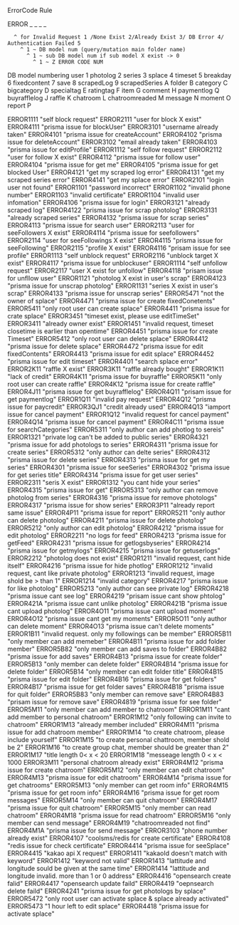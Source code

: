 
ErrorCode Rule

ERROR _ _ _ _

      ^ for Invalid Request 1 /None Exist 2/Already Exist 3/ DB Error 4/ Authentication Failed 5 
        ^ 1 ~ DB model num (query/mutation main folder name)
          ^ 1 ~ sub DB model num if sub model X exist -> 0
            ^ 1 ~ Z ERROR CODE NUM
  
  DB model numbering
  user 1
  photolog 2
  series 3
  splace 4
  timeset 5
  breakday 6
  fixedcontent 7
  save 8
  scrapedLog 9
  scrapedSeries A
  folder B
  category C
  bigcategory D
  specialtag E
  ratingtag F
  item G
  comment H
  paymentlog Q
  buyrafflelog J
  raffle K
  chatroom L
  chatroomreaded M
  message N
  moment O
  report P
  
  ERROR1111 "self block request"
  ERROR2111 "user for block X exist"
  ERROR4111 "prisma issue for blockUser"
  ERROR3101 "username already taken"
  ERROR4101 "prisma issue for createAccount"
  ERROR4102 "prisma issue for deleteAccount"
  ERROR3102 "email already taken"
  ERROR4103 "prisma issue for editProfile"
  ERROR1112 "self follow request"
  ERROR2112 "user for follow X exist"
  ERROR4112 "prisma issue for follow user"
  ERROR4104 "prisma issue for get me"
  ERROR4105 "prisma issue for get blocked User"
  ERROR4121 "get my scraped log error"
  ERROR4131 "get my scraped series error"
  ERROR4141 "get my splace error"
  ERROR2101 "login user not found"
  ERROR1101 "password incorrect"
  ERROR1102 "invalid phone number"
  ERROR1103 "invalid certificate"
  ERROR1104 "invalid user infomation"
  ERROR4106 "prisma issue for login"
  ERROR3121 "already scraped log"
  ERROR4122 "prisma issue for scrap photolog"
  ERROR3131 "already scraped series"
  ERROR4132 "prisma issue for scrap series"
  ERROR4113 "prisma issue for search user"
  ERROR2113 "user for seeFollowers X exist"
  ERROR4114 "prisma issue for seefollowers"
  ERROR2114 "user for seeFollowings X exist"
  ERROR4115 "prisma issue for seeFollowing"
  ERROR2115 "profile X exist"
  ERROR4116 "prisam issue for see profile"
  ERROR1113 "self unblock request"
  ERROR2116 "unblock target X exist"
  ERROR4117 "prisma issue for unblockuser"
  ERROR1114 "self unfollow request"
  ERROR2117 "user X exist for unfollow"
  ERROR4118 "prisam issue for unfllow user"
  ERROR1121 "photolog X exist in user's scrap"
  ERROR4123 "prisma issue for unscrap photolog"
  ERROR1131 "series X exist in user's scrap"
  ERROR4133 "prisma issue for unscrap series"
  ERROR5471 "not the owner of splace"
  ERROR4471 "prisma issue for create fixedConetents"
  ERROR5411 "only root user can create splace"
  ERROR4411 "prisma issue for crate splace"
  ERROR3451 "timeset exist, please use editTimeSet"
  ERROR3411 "already owner exist"
  ERROR1451 "invalid request, timeset closetime is earlier than opentime"
  ERROR4451 "prisma issue for create Timeset"
  ERROR5412 "only root user can delete splace"
  ERROR4412 "prisma issue for delete splace"
  ERROR4472 "prisma issue for edit fixedContents"
  ERROR4413 "prisma issue for edit splace"
  ERROR4452 "prisma issue for edit timeset"
  ERROR4401 "search splace error"
  ERROR2K11 "raffle X exist"
  ERROR3K11 "raffle already bought"
  ERROR1K11 "lack of credit"
  ERROR4K11 "prisma issue for buyraffle"
  ERROR5K11 "only root user can create raffle"
  ERROR4K12 "prisma issue for create raffle"
  ERROR4J11 "prisma issue for get buyrafflelog"
  ERROR4Q11 "prisam issue for get paymentlog"
  ERROR1Q11 "invalid pay request"
  ERROR4Q12 "prisma issue for paycredit"
  ERROR3QJ1 "credit already used"
  ERROR4Q13 "iamport issue for cancel payment"
  ERROR1Q12 "invalid request for cancel payment"
  ERROR4Q14 "prisma issue for cancel payment"
  ERROR4C11 "prisma issue for searchCategories"
  ERROR5311 "only author can add photlog to sereis"
  ERROR1321 "private log can't be added to public series"
  ERROR4321 "prisma issue for add photologs to series"
  ERROR4311 "prisma issue for create series"
  ERROR5312 "only author can delte series"
  ERROR4312 "prisma issue for delete series"
  ERROR4313 "prisma issue for get my series"
  ERROR4301 "prisma issue for seeSeries"
  ERROR4302 "prisma issue for get series title"
  ERROR4314 "prisma issue for get user series"
  ERROR2311 "seris X exist"
  ERROR1312 "you cant hide your series"
  ERROR4315 "prisma issue for get"
  ERROR5313 "only author can remove photolog from series"
  ERROR4316 "prisma issue for remove photologs"
  ERROR4317 "prisma issue for show series"
  ERROR3P11 "already report same issue"
  ERROR4P11 "prisma issue for report"
  ERROR5211 "only author can delete photolog"
  ERROR4211 "prisma issue for delete photolog"
  ERROR5212 "only author can edit photolog"
  ERROR4212 "prisma issue for edit photolog"
  ERROR2211 "no logs for feed"
  ERROR4213 "prisma issue for getFeed"
  ERROR4231 "prisma issue for getlogsbyseries"
  ERROR4214 "prisma issue for getmylogs"
  ERROR4215 "prisma issue for getuserlogs"
  ERROR2212 "photolog does not exist"
  ERROR1211 "invalid request, cant hide itself"
  ERROR4216 "prisma issue for hide photlog"
  ERROR1212 "invalid request, cant like private photolog"
  ERROR1213 "invalid request, image shold be > than 1"
  ERROR1214 "invalid category"
  ERROR4217 "prisma issue for like photolog"
  ERROR5213 "only author can see private log"
  ERROR4218 "prisma issue cant see log"
  ERROR4219 "prisam issue cant show phtolog"
  ERROR421A "prisma issue cant unlike photolog"
  ERROR421B "prisma issue cant upload photolog"
  ERROR4O11 "prisma issue cant upload moment"
  ERROR4O12 "prisma issue cant get my moments"
  ERROR5O11 "only author can delete moment"
  ERROR4O13 "prisma issue can't delete moments"
  ERROR1B11 "invalid request. only my followings can be member"
  ERROR5B11 "only member can add memeber"
  ERROR4B11 "prisma issue for add folder member"
  ERROR5B82 "only member can add saves to folder"
  ERROR4B82 "prisma issue for add saves"
  ERROR4B13 "prisma issue for create folder"
  ERROR5B13 "only member can delete folder"
  ERROR4B14 "prisma issue for delete folder"
  ERROR5B14 "only member can edit folder title"
  ERROR4B15 "prisma issue for edit folder"
  ERROR4B16 "prisma issue for get folders"
  ERROR4B17 "prisma issue for get folder saves"
  ERROR4B18 "prisma issue for quit folder"
  ERROR5B83 "only member can remove save"
  ERROR4B83 "prisam issue for remove save"
  ERROR4819 "prisma issue for see folder"
  ERROR5M11 "only member can add member to chatroom"
  ERROR1M11 "cant add member to personal chatroom"
  ERROR1M12 "only following can invite to chatroom"
  ERROR1M13 "already member included"
  ERROR4M11 "prisma issue for add chatroom member"
  ERROR1M14 "to create chatroom, please include yourself"
  ERROR1M15 "to create personal chattroom, member shold be 2"
  ERROR1M16 "to create group chat, member should be greater than 2"
  ERROR1M17 "title length 0< x < 20
  ERROR1M18 "messeage length 0 < x < 1000
  ERROR3M11 "personal chatroom already exist"
  ERROR4M12 "prisma issue for create chatroom"
  ERROR5M12 "only member can edit chatroom"
  ERROR4M13 "prisma issue for edit chatroom"
  ERROR4M14 "prisma issue for get chatrooms"
  ERROR5M13 "only member can get room info"
  ERROR4M15 "prisma issue for get room info"
  ERROR4M16 "prisma issue for get room messages"
  ERROR5M14 "only member can quit chatroom"
  ERROR4M17 "prisma issue for quit chatroom"
  ERROR5M15 "only member can read chatroom"
  ERROR4M18 "prisma issue for read chatroom"
  ERROR5M16 "only member can send message"
  ERROR4M19 "chatroomreaded not find"
  ERROR4M1A "prisma issue for send message"
  ERROR3103 "phone number already exist"
  ERROR4107 "coolsms/redis for create certificate"
  ERROR4108 "redis issue for check certificate"
  ERROR4414 "prisma issue for seeSplace"
  ERROR4415 "kakao api X request"
  ERROR1411 "kakaoId doesn't match with keyword"
  ERROR1412 "keyword not valid"
  ERROR1413 "lattitude and longitude sould be given at the same time"
  ERROR1414 "lattitude and longitude invalid. more than 1 or 0 address"
  ERROR4416 "opensearch create falid"
  ERROR4417 "opensearch update faild"
  ERROR4419 "oepnsearch delete faild"
  ERROR4241 "prisma issue for get photologs by splace"
  ERROR5472 "only root user can activate splace & splace already activated"
  ERROR5473 "1 hour left to edit splace"
  ERROR4418 "prisma issue for activate splace"


